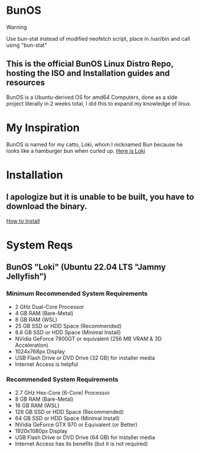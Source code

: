 # BunOS
> [!WARNING]
> Use bun-stat instead of modified neofetch script, place in /usr/bin and call using "bun-stat"
## This is the official BunOS Linux Distro Repo, hosting the ISO and Installation guides and resources
BunOS is a Ubuntu-derived OS for amd64 Computers, done as a side project literally in 2 weeks total, I did this to expand my knowledge of linux.
# My Inspiration
BunOS is named for my catto, Loki, whom I nicknamed Bun because he looks like a hamburger bun when curled up.
[Here is Loki](./images/Loki.jpg)
# Installation
## I apologize but it is unable to be built, you have to download the binary.
[How to Install](./INSTALLATION.md)
# System Reqs
## BunOS "Loki" (Ubuntu 22.04 LTS "Jammy Jellyfish")
### Minimum Recommended System Requirements
* 2 GHz Dual-Core Processor
* 4 GB RAM (Bare-Metal)
* 8 GB RAM (WSL)
* 25 GB SSD or HDD Space (Recommended)
* 8.6 GB SSD or HDD Space (Minimal Install)
* NVidia GeForce 7800GT or equivalent (256 MB VRAM & 3D Acceleration)
* 1024x768px Display
* USB Flash Drive or DVD Drive (32 GB) for installer media
* Internet Access is helpful
### Recommended System Requirements
* 2.7 GHz Hex-Core (6-Core) Processor
* 8 GB RAM (Bare-Metal)
* 16 GB RAM (WSL)
* 128 GB SSD or HDD Space (Recommended)
* 64 GB SSD or HDD Space (Minimal Install)
* NVidia GeForce GTX 970 or Equivalent (or Better)
* 1920x1080px Display
* USB Flash Drive or DVD Drive (64 GB) for installer media
* Internet Access has its benefits (but it is not required)

